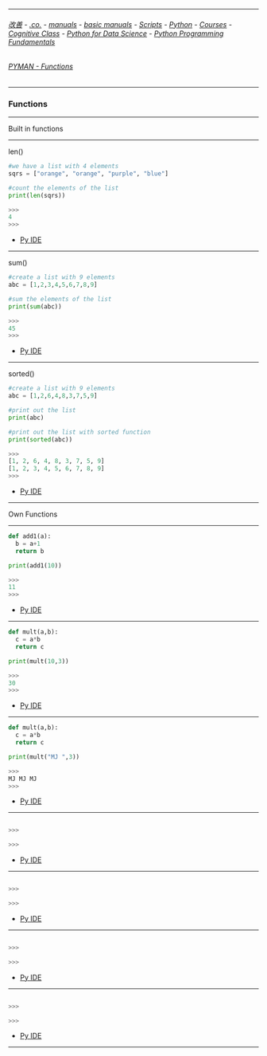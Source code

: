 
---

###### [改善](https://github.com/ttltrk/0C/blob/master/README.MD) - [.co.](https://github.com/ttltrk/PRG/blob/master/CODING.MD) - [manuals](https://github.com/ttltrk/PRG/blob/master/MAN.MD) - [basic manuals](https://github.com/ttltrk/PRG/blob/master/MANUALS.MD) - [Scripts](https://github.com/ttltrk/PRG/blob/master/PY/DOC/SC/SC.MD) - [Python](https://github.com/ttltrk/PRG/blob/master/PY/DOC/OPYM/OPYM.MD) - [Courses](https://github.com/ttltrk/PRG/blob/master/PY/DOC/OPYM/13/COURSES.MD) - [Cognitive Class](https://github.com/ttltrk/PRG/blob/master/PY/DOC/OPYM/13/07/CC.MD) - [Python for Data Science](https://github.com/ttltrk/PRG/blob/master/PY/DOC/OPYM/13/07/MAN/MAN.MD) - [Python Programming Fundamentals](https://github.com/ttltrk/PRG/blob/master/PY/DOC/OPYM/13/07/MAN/03/03.MD)

###### [PYMAN - Functions](https://github.com/ttltrk/PRG/blob/master/PY/DOC/OPYM/04_MET_FUN/MET_FUN.MD)
---

### Functions

---

Built in functions

---

len()

```python
#we have a list with 4 elements
sqrs = ["orange", "orange", "purple", "blue"]

#count the elements of the list
print(len(sqrs))

>>>
4
>>>
```

* [Py IDE](https://repl.it/@ttltrknet/YummyRedMp3)

---

sum()

```python
#create a list with 9 elements
abc = [1,2,3,4,5,6,7,8,9]

#sum the elements of the list
print(sum(abc))

>>>
45
>>>
```

* [Py IDE](https://repl.it/@ttltrknet/YummyRedMp3)

---

sorted()

```python
#create a list with 9 elements
abc = [1,2,6,4,8,3,7,5,9]

#print out the list
print(abc)

#print out the list with sorted function
print(sorted(abc))

>>>
[1, 2, 6, 4, 8, 3, 7, 5, 9]
[1, 2, 3, 4, 5, 6, 7, 8, 9]
>>>
```

* [Py IDE](https://repl.it/@ttltrknet/YummyRedMp3)

---

Own Functions

---

```python
def add1(a):
  b = a+1
  return b

print(add1(10))

>>>
11
>>>
```

* [Py IDE](https://repl.it/@ttltrknet/YummyRedMp3)

---

```python
def mult(a,b):
  c = a*b
  return c

print(mult(10,3))

>>>
30
>>>
```

* [Py IDE](https://repl.it/@ttltrknet/YummyRedMp3)

---

```python
def mult(a,b):
  c = a*b
  return c

print(mult("MJ ",3))

>>>
MJ MJ MJ
>>>
```

* [Py IDE](https://repl.it/@ttltrknet/YummyRedMp3)

---

```python

>>>

>>>
```

* [Py IDE](https://repl.it/@ttltrknet/YummyRedMp3)

---

```python

>>>

>>>
```

* [Py IDE](https://repl.it/@ttltrknet/YummyRedMp3)

---

```python

>>>

>>>
```

* [Py IDE](https://repl.it/@ttltrknet/YummyRedMp3)

---

```python

>>>

>>>
```

* [Py IDE](https://repl.it/@ttltrknet/YummyRedMp3)

---
